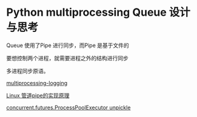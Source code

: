 # Python multiprocessing Queue 设计与思考

Queue 使用了Pipe 进行同步，而Pipe 是基于文件的

要想控制两个进程，就需要进程之外的结构进行同步


多进程同步原语。

[multiprocessing-logging](https://github.com/jruere/multiprocessing-logging)

[Linux 管道pipe的实现原理](https://segmentfault.com/a/1190000009528245)

[concurrent.futures.ProcessPoolExecutor unpickle](https://bugs.python.org/issue29423)

